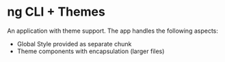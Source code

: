 # ng CLI + Themes

An application with theme support. The app handles the following aspects:
- Global Style provided as separate chunk
- Theme components with encapsulation (larger files)
